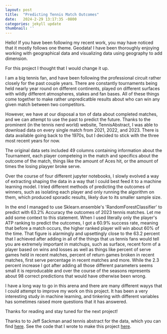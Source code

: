 ```yaml
---
layout: post
title:  "Predicting Tennis Match Outcomes"
date:   2024-2-29 13:17:35 -0800
categories: jekyll update
thumbnail: ''
---
```


Hello! If you have been following my recent work, you may have noticed that it mostly follows one theme. Geodata! I have been thoroughly enjoying working with geographical data and visualizing data using geography to add dimension.

For this project I thought that I would change it up.

I am a big tennis fan, and have been following the professional circuit rather closely for the past couple years. There are constantly tournaments being held nearly year round on different continents, played on different surfaces with wildly different atmospheres, stakes and fan bases. All of these things come together to make rather unpredicatble results about who can win any given match between two competitors.

However, we have at our disposal a ton of data about completed matches, and we can attempt to use the past to predict the future. Thanks to the prominent (in the tennis nerd world) website, TennisAbstract, I was able to download data on every single match from 2021, 2022, and 2023. There is data available going back to the 1970s, but I decided to stick with the three most recent years for now.

The original data sets included 49 columns containing information about the Tournament, each player competeing in the match and specifics about the outcome of the match, things like the amount of Aces hit, or the amount of times the losing playyer broke serve. 

Over the course of four different jupyter notebooks, I slowly evolved a way of extracting shaping the data in a way that I could best feed it to a machine learning model. I tried different methods of predicting the outcomes of winners, such as isolating each player and only running the algorithm on them, which produced sporadic results, likely due to its smaller sample size. 

In the end I managed to use Sklearn.ensemble's 'RandomForestClassifier' to predict with 63.2% Accuracy the outcomes of 2023 tennis matches. Let me add some context to this statement. When I used literally only the player's ATP ranking to predict the outcomes, I got a 60.9% success rate, meaning that before a match occurs, the higher ranked player will win about 60% of the time. That figure is alarmingly and upsettingly close to the 63.2 percent that I achieved after adding in all of the things that us tennis fans would tell you are extremely important in matchups, such as surface, recent form of a player based on wins and losses as well as things like percent of serve games held in recent matches, percent of return games broken in recent matches, first serve percentage in recent matches and more. While the 2.3 percent increase I got after adding all those different parameters seems small it is reproducable and over the course of the seasons represents about 98 correct predictions that would have otherwise been wrong.

I have a long way to go in this arena and there are many different wayys that I could attempt to improve my work on this project. It has been a very interesting study in machine learning, and tinkering with different variables has sometimes raised more questions that it has answered.

Thanks for reading and stay tuned for the next project!

Thanks to to Jeff Sackman anad tennis abstract for the data, which you can find [here](https://github.com/JeffSackmann/tennis_atp). See the code that I wrote to make this project [here](https://github.com/amschechter/amschechter.github.io/blob/main/DataScience/Shape%20Projects/Providence_Property_Tax.ipynb).